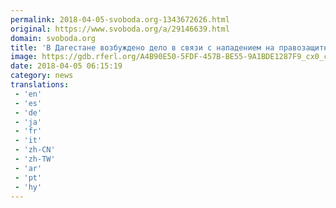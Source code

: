 ```yaml
---
permalink: 2018-04-05-svoboda.org-1343672626.html
original: https://www.svoboda.org/a/29146639.html
domain: svoboda.org
title: 'В Дагестане возбуждено дело в связи с нападением на правозащитника'
image: https://gdb.rferl.org/A4B90E50-5FDF-457B-BE55-9A1BDE1287F9_cx0_cy18_cw0_w1200_r1_s.jpg
date: 2018-04-05 06:15:19
category: news
translations: 
 - 'en'
 - 'es'
 - 'de'
 - 'ja'
 - 'fr'
 - 'it'
 - 'zh-CN'
 - 'zh-TW'
 - 'ar'
 - 'pt'
 - 'hy'
---
```


